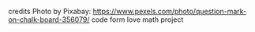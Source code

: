 













credits
Photo by Pixabay: https://www.pexels.com/photo/question-mark-on-chalk-board-356079/
code form love math project